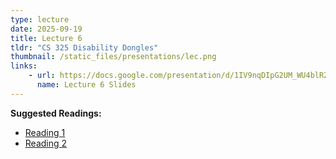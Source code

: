 ```yaml
---
type: lecture
date: 2025-09-19
title: Lecture 6
tldr: "CS 325 Disability Dongles"
thumbnail: /static_files/presentations/lec.png
links: 
    - url: https://docs.google.com/presentation/d/1IV9nqDIpG2UM_WU4blRZPR_pD2a1iCBSm9VglvXEtrQ/edit?usp=sharing
      name: Lecture 6 Slides
---
```

**Suggested Readings:**
- [Reading 1](https://www.enculturation.net/technocapitalist-disability-rhetoric)
- [Reading 2](https://blog.castac.org/2022/04/disability-dongle/)

 
